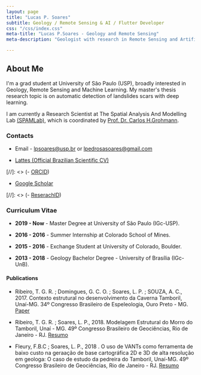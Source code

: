 ```yaml
---
layout: page
title: "Lucas P. Soares"
subtitle: Geology / Remote Sensing & AI / Flutter Developer
css: "/css/index.css"
meta-title: "Lucas P.Soares - Geology and Remote Sensing"
meta-description: "Geologist with research in Remote Sensing and Artificial Inteligence."

---
```

## About Me ##
I'm a grad student at University of São Paulo (USP), broadly interested in Geology, Remote Sensing and Machine Learning. My master's thesis research topic is on automatic detection of landslides scars with deep learning.

I am currently a Research Scientist at The Spatial Analysis And Modelling Lab [(SPAMLab)](https://spamlab.github.io/), which is coordinated by [ Prof. Dr. Carlos H.Grohmann](https://carlosgrohmann.com/).

### Contacts ###


- Email -  <lpsoares@usp.br> or <lpedrosasoares@gmail.com>

- [Lattes (Official Brazilian Scientific CV)](http://buscatextual.cnpq.br/buscatextual/visualizacv.do?id=K8568837U3&idiomaExibicao=2)

[//]: <> (- [ORCID](https://orcid.org/0000-0002-6980-597X))

- [Google Scholar](https://scholar.google.com.br/citations?user=grqWRP4AAAAJ&hl=en&authuser=2)

[//]: <> (- [ReserachID](https://publons.com/researcher/3069730/lucas-soares/))


### Curriculum Vitae ###


- **2019 - Now** - Master Degree at University of São Paulo (IGc-USP).

- **2016 - 2016** - Summer Internship at Colorado School of Mines.

- **2015 - 2016** - Exchange Student at University of Colorado, Boulder.

- **2013 - 2018** -  Geology Bachelor Degree - University of Brasília (IGc-UnB).


#### Publications ####


- Ribeiro, T. G. R. ; Domingues, G. C. O. ; Soares, L. P. ; SOUZA, A. C., 2017. Contexto estrutural no desenvolvimento da Caverna Tamboril, Unaí-MG. 34º Congresso Brasileiro de Espeleologia, Ouro Preto - MG. [Paper](http://www.cavernas.org.br/anais34cbe/34cbe_297-300.pdf)

- Ribeiro, T. G. R. ; Soares, L. P., 2018. Modelagem Estrutural do Morro do Tamboril, Unaí - MG. 49º Congresso Brasileiro de Geociências, Rio de Janeiro - RJ. [Resumo](http://cbg2018anais.siteoficial.ws/resumos/8928.pdf)

- Fleury, F.B.C ; Soares, L. P., 2018 . O uso de VANTs como ferramenta de baixo custo na geraação de base cartográfica 2D e 3D de alta resolução em geologa: O caso de estudo da pedreira do Tamboril, Unaí-MG. 49º Congresso Brasileiro de Geociências, Rio de Janeiro - RJ. [Resumo](http://cbg2018anais.siteoficial.ws/resumos/8887.pdf)







